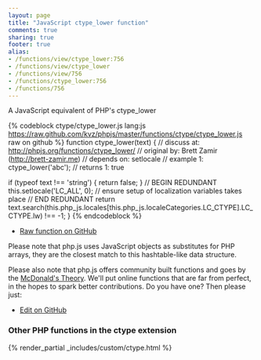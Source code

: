 ```yaml
---
layout: page
title: "JavaScript ctype_lower function"
comments: true
sharing: true
footer: true
alias:
- /functions/view/ctype_lower:756
- /functions/view/ctype_lower
- /functions/view/756
- /functions/ctype_lower:756
- /functions/756
---
```

<!-- Generated by Rakefile:build -->
A JavaScript equivalent of PHP's ctype_lower

{% codeblock ctype/ctype_lower.js lang:js https://raw.github.com/kvz/phpjs/master/functions/ctype/ctype_lower.js raw on github %}
function ctype_lower(text) {
  //  discuss at: http://phpjs.org/functions/ctype_lower/
  // original by: Brett Zamir (http://brett-zamir.me)
  //  depends on: setlocale
  //   example 1: ctype_lower('abc');
  //   returns 1: true

  if (typeof text !== 'string') {
    return false;
  }
  // BEGIN REDUNDANT
  this.setlocale('LC_ALL', 0); // ensure setup of localization variables takes place
  // END REDUNDANT
  return text.search(this.php_js.locales[this.php_js.localeCategories.LC_CTYPE].LC_CTYPE.lw) !== -1;
}
{% endcodeblock %}

 - [Raw function on GitHub](https://github.com/kvz/phpjs/blob/master/functions/ctype/ctype_lower.js)

Please note that php.js uses JavaScript objects as substitutes for PHP arrays, they are 
the closest match to this hashtable-like data structure. 

Please also note that php.js offers community built functions and goes by the 
[McDonald's Theory](https://medium.com/what-i-learned-building/9216e1c9da7d). We'll put online 
functions that are far from perfect, in the hopes to spark better contributions. 
Do you have one? Then please just: 

 - [Edit on GitHub](https://github.com/kvz/phpjs/edit/master/functions/ctype/ctype_lower.js)


### Other PHP functions in the ctype extension
{% render_partial _includes/custom/ctype.html %}

